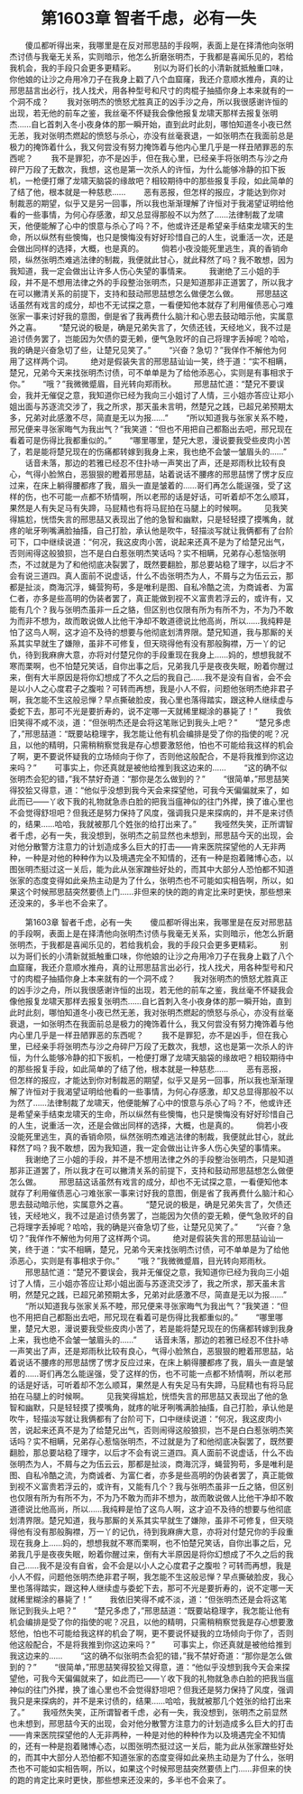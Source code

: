 # 　　第1603章 智者千虑，必有一失
　　傻瓜都听得出来，我哪里是在反对邢思喆的手段啊，表面上是在择清他向张明杰讨债与我毫无关系，实则暗示，他怎么折磨张明杰，于我都是喜闻乐见的，若给我机会，我的手段只会更多更精彩。
　　别以为哥们长的小清新就抵触重口味，你他娘的让沙之舟用冷刀子在我身上戳了八个血窟窿，我还介意顺水推舟，真的让邢思喆言出必行，找人找犬，用各种型号和尺寸的肉棍子抽插你身上本来就有的一个洞不成？
　　我对张明杰的愤怒尤胜真正的凶手沙之舟，所以我很感谢许恒的出现，若无他的前车之鉴，我丝毫不怀疑我会像他报复龙啸天那样去报复张明杰……自匕首刺入冬小夜身体的那一瞬开始，直到此时此刻，哪怕知道冬小夜已然无恙，我对张明杰燃起的愤怒与杀心，亦没有丝毫衰退，一如张明杰在我面前总是极力的掩饰着什么，我又何尝没有努力掩饰着与他内心里几乎是一样丑陋罪恶的东西呢？
　　我不是罪犯，亦不是凶手，但在我心里，已经亲手将张明杰与沙之舟碎尸万段了无数次，我想，这也是第一次杀人的许恒，为什么能够冷静的扣下扳机，一枪便打爆了龙啸天脑袋的缘故吧？相较期待中的那些报复手段，如此简单的了结了他，根本就是一种慈悲……
　　恶有恶报，但怎样的报应，才能达到你对制裁恶的期望，似乎又是另一回事，所以我也渐渐理解了许恒对于我渴望证明给他看的一些事情，为何心存感激，却又总显得那般不以为然了……法律制裁了龙啸天，他便能解了心中的恨意与杀心了吗？不，他或许还是希望亲手结束龙啸天的生命，所以纵然有些懊悔，也只是懊悔没有好好珍惜自己的人生，说重活一次，还是会做出同样的选择，大概，也是真的。
　　倘若小夜没能死里逃生，真的香销命陨，纵然张明杰难逃法律的制裁，我便就此甘心，就此释然了吗？我不敢想，因为我知道，我一定会做出让许多人伤心失望的事情来。
　　我谢绝了三小姐的手段，并不是不想用法律之外的手段整治张明杰，只是知道那非正道罢了，所以我才在可以撇清关系的前提下，支持和鼓动邢思喆想怎么做便怎么做。
　　邢思喆这话虽然有戏言的成分，却也不无试探之意，一看便知他本就存了利用催债恶心刁难张家一事来讨好我的意图，倒是省了我再费什么脑汁和心思去鼓动暗示他，实属意外之喜。
　　“楚兄说的极是，确是兄弟失言了，欠债还钱，天经地义，我不过是追讨债务罢了，岂能因为欠债的耍无赖，便气急败坏的自己将理字丢掉呢？哈哈，我的确是兴奋急切了些，让楚兄见笑了。”
　　“兴奋？急切？”我佯作不解他为何用了这样两个词。
　　绝对是假装失言的邢思喆讪讪一笑，终于道：“实不相瞒，楚兄，兄弟今天来找张明杰讨债，可不单单是为了给他添恶心，实则是有事相求于你。”
　　“哦？”我微微蹙眉，目光转向郑雨秋。
　　邢思喆忙道：“楚兄不要误会，我并无催促之意，我知道你已经为我向三小姐讨了人情，三小姐亦答应让郑小姐出面与苏逐流交涉了，我之所求，那天虽未言明，然楚兄之践，已超兄弟预期太多，兄弟对此感激不尽，简直是无以为报……”
　　“所以知道我与张家关系不睦，邢兄便来寻张家晦气为我出气？”我笑道：“但也不用把自己都豁出去吧，邢兄现在看着可是伤得比我都重似的。”
　　“哪里哪里，楚兄大恩，漫说要我受些皮肉小苦了，若是能将楚兄现在的伤痛都转嫁到我身上来，我也绝不会皱一皱眉头的……”
　　话音未落，那边的若雅已经忍不住扑哧一声笑出了声，还是郑雨秋比较有良心，气得小脸煞白，恶狠狠的瞪着邢思喆，站着说话不腰疼的邢思喆愣了愣才反应过来，在床上躺得腰都疼了我，眉头一直是皱着的……哥们再怎么能逞强，受了这样的伤，也不可能一点都不矫情啊，所以老邢的话是好话，可听着却不怎么顺耳，果然是人有失足马有失蹄，马屁精也有将马屁拍在马腿上的时候啊。
　　见我笑得尴尬，恍悟失言的邢思喆又表现出了他的急智和幽默，只是轻轻摸了摸嘴角，就疼的呲牙咧嘴满脸抽搐，自己打脸，承认他是吹牛，轻描淡写就让我俩都有了台阶可下，口中继续说道：“何况，我这皮肉小苦，说起来还真不是为了给楚兄出气，否则闹得这般狼狈，岂不是白白惹张明杰笑话吗？实不相瞒，兄弟存心惹恼张明杰，不过就是为了和他彻底决裂罢了，既然要翻脸，那总要站稳了理字，以后才不会有说三道四。真人面前不说虚话，什么不齿张明杰为人，不屑与之为伍云云，那都是扯淡，商海沉浮，蝇营狗苟，多是唯利是图、自私冷酷之流，为商诚者、为富仁者，亦多是些高明的伪装者罢了，真正能做到视不义富贵若浮云的，或许有，又能有几个？我与张明杰虽非一丘之貉，但区别也仅限有所为有所不为，不为乃不敢为而非不想为，故而敢说做人比他干净却不敢道德说比他高尚，所以……我纯粹是怕了这鸟人啊，这才迫不及待的想要与他彻底划清界限。楚兄知道，我与那厮的关系其实早就生了嫌隙，虽非不可修复，但天晓得他有没有那般胸襟，万一丫的记仇，待到我麻痹大意，亦将对付楚兄你的手段重现在我身上……妈的，想想我就不寒而栗啊，也不怕楚兄笑话，自你出事之后，兄弟我几乎是夜夜失眠，盼着你醒过来，倒有大半原因是将你幻想成了不久之后的我自己……我不是没有自省，会不会是以小人之心度君子之腹啦？可转而再想，我是小人不假，问题他张明杰绝非君子啊，我怎能不生这般忌惮？早点撕破脸皮，我心里也落得踏实，跟这种人继续虚与委蛇下去，那可不光是要折寿的，说不定哪一天就稀里糊涂的暴毙了！”
　　我依旧笑得不咸不淡，道：“但张明杰还是会将这笔账记到我头上吧？”
　　“楚兄多虑了，”邢思喆道：“既要站稳理字，我怎能让他有机会编排是受了你的指使的呢？况且，以他的精明，只需稍稍察觉我是存心想要激怒他，怕也不可能给我这样的机会了啊，更不要说怀疑我的立场倾向于你了，否则他这般配合，不是将我推到你这边来吗？”
　　可事实上，你还真就是被他给推到我这边来的……
　　“这的确不似张明杰会犯的错，”我不禁好奇道：“那你是怎么做到的？”
　　“很简单，”邢思喆笑得狡狯又得意，道：“他似乎没想到我今天会来探望他，可我今天偏偏就来了，如此而已——丫收下我的礼物就急赤白脸的把我当瘟神似的往门外撵，换了谁心里也不会觉得舒坦吧？但我还是努力保持了风度，强调我只是来探病的，并不是来讨债的，结果……哈哈，我就被那几个姓张的给打出来了。”
　　我哑然失笑，正所谓智者千虑，必有一失，我没想到，张明杰之前显然也未想到，邢思喆今天的出现，会对他分散警方注意力的计划造成多么巨大的打击——肯来医院探望他的人无非两种，一种是对他的种种作为以及境遇完全不知情的，还有一种是抱着赌博心态，以图张明杰挺过这一关后，能为此从张家蹭些好处的，而其中大部分人恐怕都不知道张家的态度变得如此亲热主动是为了什么，张明杰也不可能如实相告啊，所以，如果这个时候邢思喆突然要债上门……非但来的快的跑的肯定比来时更快，那些想来还没来的，多半也不会来了。

　　第1603章 智者千虑，必有一失
　　傻瓜都听得出来，我哪里是在反对邢思喆的手段啊，表面上是在择清他向张明杰讨债与我毫无关系，实则暗示，他怎么折磨张明杰，于我都是喜闻乐见的，若给我机会，我的手段只会更多更精彩。
　　别以为哥们长的小清新就抵触重口味，你他娘的让沙之舟用冷刀子在我身上戳了八个血窟窿，我还介意顺水推舟，真的让邢思喆言出必行，找人找犬，用各种型号和尺寸的肉棍子抽插你身上本来就有的一个洞不成？
　　我对张明杰的愤怒尤胜真正的凶手沙之舟，所以我很感谢许恒的出现，若无他的前车之鉴，我丝毫不怀疑我会像他报复龙啸天那样去报复张明杰……自匕首刺入冬小夜身体的那一瞬开始，直到此时此刻，哪怕知道冬小夜已然无恙，我对张明杰燃起的愤怒与杀心，亦没有丝毫衰退，一如张明杰在我面前总是极力的掩饰着什么，我又何尝没有努力掩饰着与他内心里几乎是一样丑陋罪恶的东西呢？
　　我不是罪犯，亦不是凶手，但在我心里，已经亲手将张明杰与沙之舟碎尸万段了无数次，我想，这也是第一次杀人的许恒，为什么能够冷静的扣下扳机，一枪便打爆了龙啸天脑袋的缘故吧？相较期待中的那些报复手段，如此简单的了结了他，根本就是一种慈悲……
　　恶有恶报，但怎样的报应，才能达到你对制裁恶的期望，似乎又是另一回事，所以我也渐渐理解了许恒对于我渴望证明给他看的一些事情，为何心存感激，却又总显得那般不以为然了……法律制裁了龙啸天，他便能解了心中的恨意与杀心了吗？不，他或许还是希望亲手结束龙啸天的生命，所以纵然有些懊悔，也只是懊悔没有好好珍惜自己的人生，说重活一次，还是会做出同样的选择，大概，也是真的。
　　倘若小夜没能死里逃生，真的香销命陨，纵然张明杰难逃法律的制裁，我便就此甘心，就此释然了吗？我不敢想，因为我知道，我一定会做出让许多人伤心失望的事情来。
　　我谢绝了三小姐的手段，并不是不想用法律之外的手段整治张明杰，只是知道那非正道罢了，所以我才在可以撇清关系的前提下，支持和鼓动邢思喆想怎么做便怎么做。
　　邢思喆这话虽然有戏言的成分，却也不无试探之意，一看便知他本就存了利用催债恶心刁难张家一事来讨好我的意图，倒是省了我再费什么脑汁和心思去鼓动暗示他，实属意外之喜。
　　“楚兄说的极是，确是兄弟失言了，欠债还钱，天经地义，我不过是追讨债务罢了，岂能因为欠债的耍无赖，便气急败坏的自己将理字丢掉呢？哈哈，我的确是兴奋急切了些，让楚兄见笑了。”
　　“兴奋？急切？”我佯作不解他为何用了这样两个词。
　　绝对是假装失言的邢思喆讪讪一笑，终于道：“实不相瞒，楚兄，兄弟今天来找张明杰讨债，可不单单是为了给他添恶心，实则是有事相求于你。”
　　“哦？”我微微蹙眉，目光转向郑雨秋。
　　邢思喆忙道：“楚兄不要误会，我并无催促之意，我知道你已经为我向三小姐讨了人情，三小姐亦答应让郑小姐出面与苏逐流交涉了，我之所求，那天虽未言明，然楚兄之践，已超兄弟预期太多，兄弟对此感激不尽，简直是无以为报……”
　　“所以知道我与张家关系不睦，邢兄便来寻张家晦气为我出气？”我笑道：“但也不用把自己都豁出去吧，邢兄现在看着可是伤得比我都重似的。”
　　“哪里哪里，楚兄大恩，漫说要我受些皮肉小苦了，若是能将楚兄现在的伤痛都转嫁到我身上来，我也绝不会皱一皱眉头的……”
　　话音未落，那边的若雅已经忍不住扑哧一声笑出了声，还是郑雨秋比较有良心，气得小脸煞白，恶狠狠的瞪着邢思喆，站着说话不腰疼的邢思喆愣了愣才反应过来，在床上躺得腰都疼了我，眉头一直是皱着的……哥们再怎么能逞强，受了这样的伤，也不可能一点都不矫情啊，所以老邢的话是好话，可听着却不怎么顺耳，果然是人有失足马有失蹄，马屁精也有将马屁拍在马腿上的时候啊。
　　见我笑得尴尬，恍悟失言的邢思喆又表现出了他的急智和幽默，只是轻轻摸了摸嘴角，就疼的呲牙咧嘴满脸抽搐，自己打脸，承认他是吹牛，轻描淡写就让我俩都有了台阶可下，口中继续说道：“何况，我这皮肉小苦，说起来还真不是为了给楚兄出气，否则闹得这般狼狈，岂不是白白惹张明杰笑话吗？实不相瞒，兄弟存心惹恼张明杰，不过就是为了和他彻底决裂罢了，既然要翻脸，那总要站稳了理字，以后才不会有说三道四。真人面前不说虚话，什么不齿张明杰为人，不屑与之为伍云云，那都是扯淡，商海沉浮，蝇营狗苟，多是唯利是图、自私冷酷之流，为商诚者、为富仁者，亦多是些高明的伪装者罢了，真正能做到视不义富贵若浮云的，或许有，又能有几个？我与张明杰虽非一丘之貉，但区别也仅限有所为有所不为，不为乃不敢为而非不想为，故而敢说做人比他干净却不敢道德说比他高尚，所以……我纯粹是怕了这鸟人啊，这才迫不及待的想要与他彻底划清界限。楚兄知道，我与那厮的关系其实早就生了嫌隙，虽非不可修复，但天晓得他有没有那般胸襟，万一丫的记仇，待到我麻痹大意，亦将对付楚兄你的手段重现在我身上……妈的，想想我就不寒而栗啊，也不怕楚兄笑话，自你出事之后，兄弟我几乎是夜夜失眠，盼着你醒过来，倒有大半原因是将你幻想成了不久之后的我自己……我不是没有自省，会不会是以小人之心度君子之腹啦？可转而再想，我是小人不假，问题他张明杰绝非君子啊，我怎能不生这般忌惮？早点撕破脸皮，我心里也落得踏实，跟这种人继续虚与委蛇下去，那可不光是要折寿的，说不定哪一天就稀里糊涂的暴毙了！”
　　我依旧笑得不咸不淡，道：“但张明杰还是会将这笔账记到我头上吧？”
　　“楚兄多虑了，”邢思喆道：“既要站稳理字，我怎能让他有机会编排是受了你的指使的呢？况且，以他的精明，只需稍稍察觉我是存心想要激怒他，怕也不可能给我这样的机会了啊，更不要说怀疑我的立场倾向于你了，否则他这般配合，不是将我推到你这边来吗？”
　　可事实上，你还真就是被他给推到我这边来的……
　　“这的确不似张明杰会犯的错，”我不禁好奇道：“那你是怎么做到的？”
　　“很简单，”邢思喆笑得狡狯又得意，道：“他似乎没想到我今天会来探望他，可我今天偏偏就来了，如此而已——丫收下我的礼物就急赤白脸的把我当瘟神似的往门外撵，换了谁心里也不会觉得舒坦吧？但我还是努力保持了风度，强调我只是来探病的，并不是来讨债的，结果……哈哈，我就被那几个姓张的给打出来了。”
　　我哑然失笑，正所谓智者千虑，必有一失，我没想到，张明杰之前显然也未想到，邢思喆今天的出现，会对他分散警方注意力的计划造成多么巨大的打击——肯来医院探望他的人无非两种，一种是对他的种种作为以及境遇完全不知情的，还有一种是抱着赌博心态，以图张明杰挺过这一关后，能为此从张家蹭些好处的，而其中大部分人恐怕都不知道张家的态度变得如此亲热主动是为了什么，张明杰也不可能如实相告啊，所以，如果这个时候邢思喆突然要债上门……非但来的快的跑的肯定比来时更快，那些想来还没来的，多半也不会来了。
